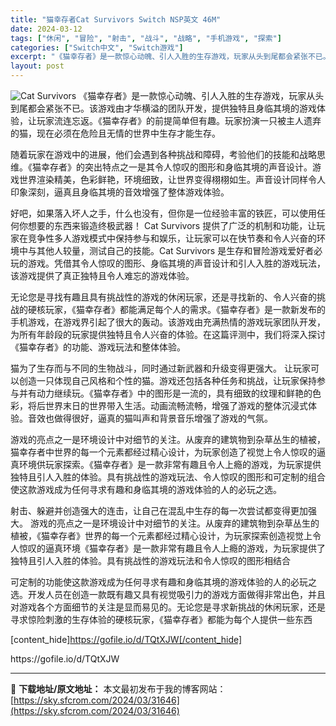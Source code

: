 ```yaml
---
title: "猫幸存者Cat Survivors Switch NSP英文 46M"
date: 2024-03-12
tags: ["休闲", "冒险", "射击", "战斗", "战略", "手机游戏", "探索"]
categories: ["Switch中文", "Switch游戏"]
excerpt: "《猫幸存者》是一款惊心动魄、引人入胜的生存游戏，玩家从头到尾都会紧张不已。该游戏由才华横溢的团队开发，提供独特且身临其境的游戏体验，让玩家流连忘返。《猫幸存者》的前提简单但有趣。玩家扮演一只被主人遗弃的猫，现在必须在危险且无情的世界中生存才能生存。 随着玩家在游戏中的进展，他们会遇到各种挑战和障碍，&hellip;"
layout: post
---
```


<img class="aligncenter" src="https://sky.sfcrom.com/wp-content/uploads/2024/03/20240329101506-6d740.jpeg" alt="Cat Survivors" />
《猫幸存者》是一款惊心动魄、引人入胜的生存游戏，玩家从头到尾都会紧张不已。该游戏由才华横溢的团队开发，提供独特且身临其境的游戏体验，让玩家流连忘返。《猫幸存者》的前提简单但有趣。玩家扮演一只被主人遗弃的猫，现在必须在危险且无情的世界中生存才能生存。

随着玩家在游戏中的进展，他们会遇到各种挑战和障碍，考验他们的技能和战略思维。《猫幸存者》的突出特点之一是其令人惊叹的图形和身临其境的声音设计。游戏世界渲染精美，色彩鲜艳，环境细致，让世界变得栩栩如生。声音设计同样令人印象深刻，逼真且身临其境的音效增强了整体游戏体验。

好吧，如果落入坏人之手，什么也没有，但你是一位经验丰富的铁匠，可以使用任何你想要的东西来锻造终极武器！
Cat Survivors 提供了广泛的机制和功能，让玩家在竞争性多人游戏模式中保持参与和娱乐，让玩家可以在快节奏和令人兴奋的环境中与其他人较量，测试自己的技能。Cat Survivors 是生存和冒险游戏爱好者必玩的游戏。凭借其令人惊叹的图形、身临其境的声音设计和引人入胜的游戏玩法，该游戏提供了真正独特且令人难忘的游戏体验。

无论您是寻找有趣且具有挑战性的游戏的休闲玩家，还是寻找新的、令人兴奋的挑战的硬核玩家，《猫幸存者》都能满足每个人的需求。《猫幸存者》是一款新发布的手机游戏，在游戏界引起了很大的轰动。该游戏由充满热情的游戏玩家团队开发，为所有年龄段的玩家提供独特且令人兴奋的体验。在这篇评测中，我们将深入探讨《猫幸存者》的功能、游戏玩法和整体体验。

猫为了生存而与不同的生物战斗，同时通过新武器和升级变得更强大。
让玩家可以创造一只体现自己风格和个性的猫。游戏还包括各种任务和挑战，让玩家保持参与并有动力继续玩。《猫幸存者》中的图形是一流的，具有细致的纹理和鲜艳的色彩，将后世界末日的世界带入生活。动画流畅流畅，增强了游戏的整体沉浸式体验。音效也做得很好，逼真的猫叫声和背景音乐增强了游戏的气氛。

游戏的亮点之一是环境设计中对细节的关注。从废弃的建筑物到杂草丛生的植被，猫幸存者中世界的每一个元素都经过精心设计，为玩家创造了视觉上令人惊叹的逼真环境供玩家探索。《猫幸存者》是一款非常有趣且令人上瘾的游戏，为玩家提供独特且引人入胜的体验。具有挑战性的游戏玩法、令人惊叹的图形和可定制的组合使这款游戏成为任何寻求有趣和身临其境的游戏体验的人的必玩之选。

射击、躲避并创造强大的连击，让自己在混乱中生存的每一次尝试都变得更加强大。
游戏的亮点之一是环境设计中对细节的关注。从废弃的建筑物到杂草丛生的植被，《猫幸存者》世界的每一个元素都经过精心设计，为玩家探索创造视觉上令人惊叹的逼真环境《猫幸存者》是一款非常有趣且令人上瘾的游戏，为玩家提供了独特且引人入胜的体验。具有挑战性的游戏玩法和令人惊叹的图形相结合

可定制的功能使这款游戏成为任何寻求有趣和身临其境的游戏体验的人的必玩之选。开发人员在创造一款既有趣又具有视觉吸引力的游戏方面做得非常出色，并且对游戏各个方面细节的关注是显而易见的。无论您是寻求新挑战的休闲玩家，还是寻求惊险刺激的生存体验的硬核玩家，《猫幸存者》都能为每个人提供一些东西

[content_hide]https://gofile.io/d/TQtXJW[/content_hide]

<!--wechatfans start-->https://gofile.io/d/TQtXJW<!--wechatfans end-->

---
📖 **下载地址/原文地址：** 本文最初发布于我的博客网站：[https://sky.sfcrom.com/2024/03/31646](https://sky.sfcrom.com/2024/03/31646)
